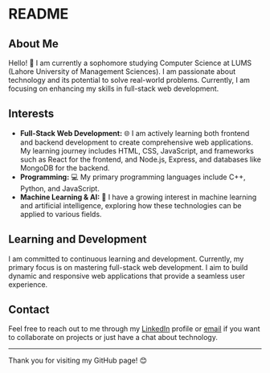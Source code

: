 # README

## About Me

Hello! 👋 I am currently a sophomore studying Computer Science at LUMS (Lahore University of Management Sciences). I am passionate about technology and its potential to solve real-world problems. Currently, I am focusing on enhancing my skills in full-stack web development.

## Interests

- **Full-Stack Web Development:** 🌐 I am actively learning both frontend and backend development to create comprehensive web applications. My learning journey includes HTML, CSS, JavaScript, and frameworks such as React for the frontend, and Node.js, Express, and databases like MongoDB for the backend.
- **Programming:** 💻 My primary programming languages include C++, Python, and JavaScript.
- **Machine Learning & AI:** 🤖 I have a growing interest in machine learning and artificial intelligence, exploring how these technologies can be applied to various fields.

## Learning and Development

I am committed to continuous learning and development. Currently, my primary focus is on mastering full-stack web development. I aim to build dynamic and responsive web applications that provide a seamless user experience.

## Contact

Feel free to reach out to me through my [LinkedIn](https://www.linkedin.com/in/hafsah-nasir-85334a202/) profile or [email](mailto:hafsahnasir789@gmail.com) if you want to collaborate on projects or just have a chat about technology.

---

Thank you for visiting my GitHub page! 😊
